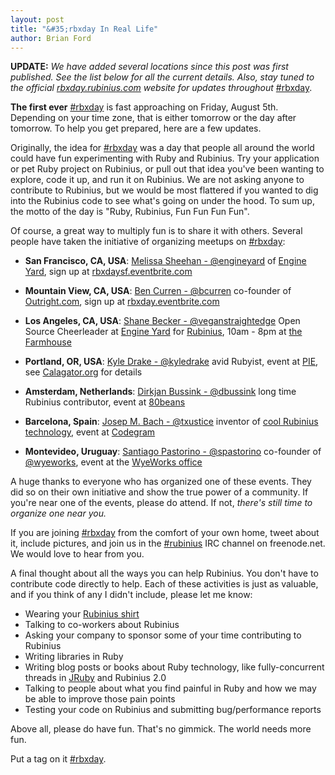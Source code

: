 ```yaml
---
layout: post
title: "&#35;rbxday In Real Life"
author: Brian Ford
---
```


**UPDATE:** _We have added several locations since this post was first
published. See the list below for all the current details. Also, stay tuned to
the official [rbxday.rubinius.com](http://rbxday.rubinius.com) website for updates
throughout_ [#rbxday](https://twitter.com/#!/search/%23rbxday).

**The first ever** [#rbxday](https://twitter.com/#!/search/%23rbxday) is fast
approaching on Friday, August 5th. Depending on your time zone, that is either
tomorrow or the day after tomorrow. To help you get prepared, here are a few
updates.

Originally, the idea for [#rbxday](https://twitter.com/#!/search/%23rbxday)
was a day that people all around the world could have fun experimenting with
Ruby and Rubinius. Try your application or pet Ruby project on Rubinius, or
pull out that idea you've been wanting to explore, code it up, and run it on
Rubinius. We are not asking anyone to contribute to Rubinius, but we would be
most flattered if you wanted to dig into the Rubinius code to see what's going
on under the hood. To sum up, the motto of the day is "Ruby, Rubinius, Fun Fun Fun Fun".

Of course, a great way to multiply fun is to share it with others. Several
people have taken the initiative of organizing meetups on
[#rbxday](https://twitter.com/#!/search/%23rbxday):

* **San Francisco, CA, USA**: [Melissa Sheehan - @engineyard](https://twitter.com/engineyard)
  of [Engine Yard](http://engineyard.com), sign up at [rbxdaysf.eventbrite.com](http://rbxdaysf.eventbrite.com/)

* **Mountain View, CA, USA**: [Ben Curren - @bcurren](https://twitter.com/bcurren) co-founder
  of [Outright.com](http://outright.com),
  sign up at [rbxday.eventbrite.com](http://rbxday.eventbrite.com/)

* **Los Angeles, CA, USA**: [Shane Becker - @veganstraightedge](https://twitter.com/veganstraightedge)
  Open Source Cheerleader at [Engine Yard](http://engineyard.com)
  for [Rubinius](http://rubinius.com), 10am - 8pm at
  [the Farmhouse](http://farmhouse.la)

* **Portland, OR, USA**: [Kyle Drake - @kyledrake](https://twitter.com/kyledrake)
  avid Rubyist, event at [PIE](http://piepdx.com), see
  [Calagator.org](http://calagator.org/events/1250461183) for details

* **Amsterdam, Netherlands**: [Dirkjan Bussink - @dbussink](https://twitter.com/dbussink)
  long time Rubinius contributor, event at
  [80beans](http://80beans.com/en/blog/2011/07/29/rbxday-at-the-80beans-office)

* **Barcelona, Spain**: [Josep M. Bach - @txustice](https://twitter.com/txustice) inventor of
  [cool Rubinius technology](http://blog.txustice.me/2011/06/rexpl-interactive-bytecode-console-for-rubinius),
  event at [Codegram](http://blog.codegram.com/2011/8/celebrate-rbxday-with-us-at-codegram)

* **Montevideo, Uruguay**: [Santiago Pastorino - @spastorino](https://twitter.com/spastorino)
  co-founder of [@wyeworks](https://twitter.com/wyeworks), event at the [WyeWorks office](http://www.wyeworks.com/)

A huge thanks to everyone who has organized one of these events. They did so
on their own initiative and show the true power of a community. If you're near
one of the events, please do attend. If not, *there's still time to organize
one near you.*

If you are joining [#rbxday](https://twitter.com/#!/search/%23rbxday) from the
comfort of your own home, tweet about it, include pictures, and join us in
the [\#rubinius](irc://irc.freenode.net#rubinius) IRC channel on freenode.net.
We would love to hear from you.

A final thought about all the ways you can help Rubinius. You don't have to
contribute code directly to help. Each of these activities is just as
valuable, and if you think of any I didn't include, please let me know:

* Wearing your [Rubinius shirt](http://rubinius.com/2011/05/26/rubinius-rewards)
* Talking to co-workers about Rubinius
* Asking your company to sponsor some of your time contributing to Rubinius
* Writing libraries in Ruby
* Writing blog posts or books about Ruby technology, like fully-concurrent
  threads in [JRuby](http://jruby.org) and Rubinius 2.0
* Talking to people about what you find painful in Ruby and how we may be able
  to improve those pain points
* Testing your code on Rubinius and submitting bug/performance reports

Above all, please do have fun. That's no gimmick. The world needs more fun.

Put a tag on it [#rbxday](https://twitter.com/#!/search/%23rbxday).
